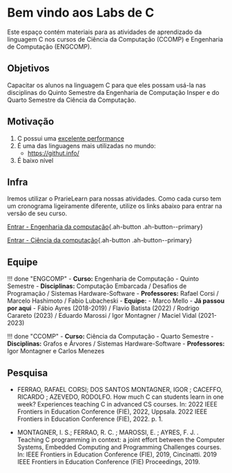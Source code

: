 # Bem vindo aos Labs de C

Este espaço contém materiais para as atividades de aprendizado da linguagem C nos cursos de Ciência da Computação (CCOMP) e Engenharia de Computação (ENGCOMP).

## Objetivos

Capacitar os alunos na linguagem C para que eles possam usá-la nas disciplinas
do Quinto Semestre da Engenharia de Computação Insper e do Quarto Semestre da Ciência da Computação.

## Motivação

1. C possui uma [excelente performance](https://attractivechaos.github.io/plb/)
1. É uma das linguagens mais utilizadas no mundo:
    - https://githut.info/
1. É baixo nível

## Infra

Iremos utilizar o PrarieLearn para nossas atividades. Como cada curso tem um cronograma ligeiramente diferente, utilize os links abaixo para entrar na versão de seu curso.


[Entrar - Engenharia da computação](https://us.prairielearn.com/pl/course_instance/188417){.ah-button .ah-button--primary}


[Entrar - Ciência da computação](https://us.prairielearn.com/pl/course_instance/188416){.ah-button .ah-button--primary}



## Equipe

!!! done "ENGCOMP"
    - **Curso:** Engenharia de Computação - Quinto Semestre
    - **Disciplinas:** Computação Embarcada / Desafios de Programação / Sistemas Hardware-Software
    - **Professores:** Rafael Corsi / Marcelo Hashimoto / Fabio Lubacheski
    - **Equipe:**
        - Marco Mello
    - **Já passou por aqui**
        - Fábio Ayres (2018-2019) / Flavio Batista (2022) / Rodrigo Carareto (2023) / Eduardo Marossi / Igor Montagner / Maciel Vidal (2021-2023)

!!! done "CCOMP"
    - **Curso:** Ciência da Computação - Quarto Semestre
    - **Disciplinas:** Grafos e Árvores / Sistemas Hardware-Software
    - **Professores:** Igor Montagner e Carlos Menezes


## Pesquisa

- FERRAO, RAFAEL CORSI; DOS SANTOS MONTAGNER, IGOR ; CACEFFO, RICARDO ; AZEVEDO, RODOLFO. How much C can students learn in one week? Experiences teaching C in advanced CS courses. In: 2022 IEEE Frontiers in Education Conference (FIE), 2022, Uppsala. 2022 IEEE Frontiers in Education Conference (FIE), 2022. p. 1.

- MONTAGNER, I. S.; FERRAO, R. C. ; MAROSSI, E. ; AYRES, F. J. . Teaching C programming in context: a joint effort between the Computer Systems, Embedded Computing and Programming Challenges courses. In: IEEE Frontiers in Education Conference (FIE), 2019, Cincinatti. 2019 IEEE Frontiers in Education Conference (FIE) Proceedings, 2019.
